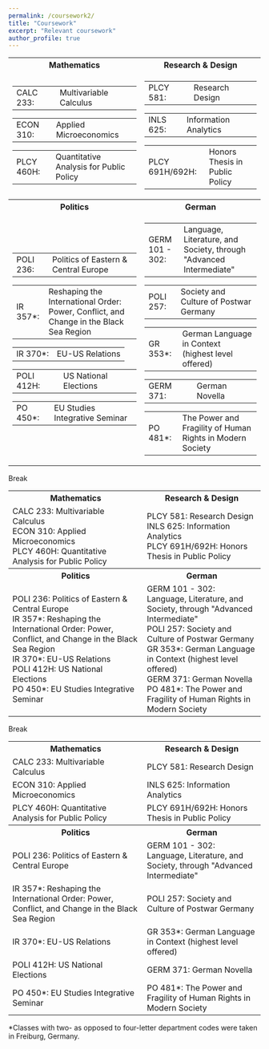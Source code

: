 ```yaml
---
permalink: /coursework2/
title: "Coursework"
excerpt: "Relevant coursework"
author_profile: true
---
```


<table>
<tr>
  <th>Mathematics</th>
  <th>Research & Design</th>
</tr>
<tr>
  <td><table><tr><td>CALC 233:</td><td>Multivariable Calculus</td></tr></table><table><tr><td>ECON 310:</td><td>Applied Microeconomics</td></tr></table><table><tr><td>PLCY 460H:</td><td>Quantitative Analysis for Public Policy</td></tr></table></td>
  <td><table><tr><td>PLCY 581:</td><td>Research Design</td></tr></table><table><tr><td>INLS 625:</td><td>Information Analytics</td></tr></table><table><tr><td>PLCY 691H/692H:</td><td>Honors Thesis in Public Policy</td></tr></table></td>
</tr>  
<tr>
  <th>Politics</th>
  <th>German</th>
</tr>
<tr>
  <td><table><tr><td>POLI 236:</td><td>Politics of Eastern & Central Europe</td></tr></table><table><tr><td>IR 357*:</td><td>Reshaping the International Order: Power, Conflict, and Change in the Black Sea Region</td></tr></table><table><tr><td>IR 370*:</td><td>EU-US Relations</td></tr></table><table><tr><td>POLI 412H:</td><td>US National Elections</td></tr></table><table><tr><td>PO 450*:</td><td>EU Studies Integrative Seminar</td></tr></table></td>
  <td><table><tr><td>GERM 101 - 302:</td><td>Language, Literature, and Society, through "Advanced Intermediate"</td></tr></table><table><tr><td>POLI 257:</td><td>Society and Culture of Postwar Germany</td></tr></table><table><tr><td>GR 353*:</td><td>German Language in Context (highest level offered)</td></tr></table><table><tr><td>GERM 371:</td><td>German Novella</td></tr></table><table><tr><td>PO 481*:</td><td>The Power and Fragility of Human Rights in Modern Society</td></tr></table></td>
</tr>
</table>

Break

<table>
<tr>
  <th>Mathematics</th>
  <th>Research & Design</th>
</tr>
<tr>
  <td>CALC 233: Multivariable Calculus<br>ECON 310: Applied Microeconomics<br>PLCY 460H: Quantitative Analysis for Public Policy</td>
  <td>PLCY 581: Research Design<br>INLS 625: Information Analytics<br>PLCY 691H/692H: Honors Thesis in Public Policy</td>
</tr>  
<tr>
  <th>Politics</th>
  <th>German</th>
</tr>
<tr>
  <td>POLI 236: Politics of Eastern & Central Europe<br>IR 357*: Reshaping the International Order: Power, Conflict, and Change in the Black Sea Region<br>IR 370*: EU-US Relations<br>POLI 412H: US National Elections<br>PO 450*: EU Studies Integrative Seminar</td>
  <td>GERM 101 - 302: Language, Literature, and Society, through "Advanced Intermediate"<br>POLI 257: Society and Culture of Postwar Germany<br>GR 353*: German Language in Context (highest level offered)<br>GERM 371: German Novella<br>PO 481*: The Power and Fragility of Human Rights in Modern Society</td>
</tr>
</table>

Break

<table>
<tr>
  <th>Mathematics</th>
  <th>Research & Design</th>
</tr>
<tr>
  <td>CALC 233: Multivariable Calculus</td>
  <td>PLCY 581: Research Design</td>
</tr>  
<tr>
  <td>ECON 310: Applied Microeconomics</td>
  <td>INLS 625: Information Analytics</td>
</tr>
<tr>
  <td>PLCY 460H: Quantitative Analysis for Public Policy</td>
  <td>PLCY 691H/692H: Honors Thesis in Public Policy</td>
</tr>
<tr>
  <th>Politics</th>
  <th>German</th>
</tr>
<tr>
  <td>POLI 236: Politics of Eastern & Central Europe</td>
  <td>GERM 101 - 302: Language, Literature, and Society, through "Advanced Intermediate"</td>
</tr>
<tr>
  <td>IR 357*: Reshaping the International Order: Power, Conflict, and Change in the Black Sea Region</td>
  <td>POLI 257: Society and Culture of Postwar Germany</td>
</tr>
<tr>
  <td>IR 370*: EU-US Relations</td>
  <td>GR 353*: German Language in Context (highest level offered)</td>
</tr>
<tr>
  <td>POLI 412H: US National Elections</td>
  <td>GERM 371: German Novella</td>
</tr>
<tr>
  <td>PO 450*: EU Studies Integrative Seminar</td>
  <td>PO 481*: The Power and Fragility of Human Rights in Modern Society</td>
</tr>
</table>

\*Classes with two- as opposed to four-letter department codes were taken in Freiburg, Germany.
